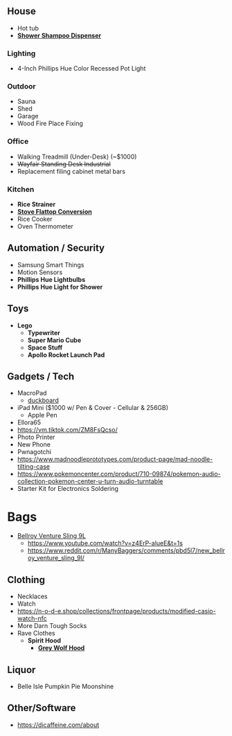 ## House
- Hot tub
- **[Shower Shampoo Dispenser](https://www.amazon.com/BALMYSPACE-Dispenser-Wall-Mounted-Refillable-Conditioner/dp/B0915Y7YK6/ref=asc_df_B0915Y7YK6/?tag=hyprod-20&linkCode=df0&hvadid=507746250401&hvpos=&hvnetw=g&hvrand=14567538800986631489&hvpone=&hvptwo=&hvqmt=&hvdev=c&hvdvcmdl=&hvlocint=&hvlocphy=9008460&hvtargid=pla-1231482503269&th=1)**

### Lighting
- 4-Inch Phillips Hue Color Recessed Pot Light

### Outdoor
- Sauna
- Shed
- Garage
- Wood Fire Place Fixing


### Office
- Walking Treadmill (Under-Desk) (~$1000)
- ~~Wayfair Standing Desk Industrial~~
- Replacement filing cabinet metal bars

### Kitchen
- **Rice Strainer**
- **[Stove Flattop Conversion](https://steelmadeusa.com/)**
- Rice Cooker
- Oven Thermometer

## Automation / Security
- Samsung Smart Things
- Motion Sensors
- **Phillips Hue Lightbulbs**
- **Phillips Hue Light for Shower**

## Toys
- **Lego**
	- **Typewriter**
	- **Super Mario Cube**
	- **Space Stuff**
	- **Apollo Rocket Launch Pad**

## Gadgets / Tech
- MacroPad
	- [duckboard](https://doodboard.xyz/products/duckboard)
- iPad Mini ($1000 w/ Pen & Cover - Cellular & 256GB)
	- Apple Pen
- Ellora65
- https://vm.tiktok.com/ZM8FsQcso/
- Photo Printer
- New Phone
- Pwnagotchi
- https://www.madnoodleprototypes.com/product-page/mad-noodle-tilting-case
- https://www.pokemoncenter.com/product/710-09874/pokemon-audio-collection-pokemon-center-u-turn-audio-turntable
- Starter Kit for Electronics Soldering

# Bags
- [Bellroy Venture Sling 9L](https://bellroy.com/products/venture-sling/baida_nylon/bronze?ranMID=43345&ranEAID=3316049&ranSiteID=8Lz8eUL1fSg-haZcQSiRhgbRLcoZq5McHw#slide-0)
	- https://www.youtube.com/watch?v=z4ErP-alueE&t=1s
	- https://www.reddit.com/r/ManyBaggers/comments/pbd5l7/new_bellroy_venture_sling_9l/


## Clothing
- Necklaces
- Watch
- https://n-o-d-e.shop/collections/frontpage/products/modified-casio-watch-nfc
- More Darn Tough Socks
- Rave Clothes
	- **Spirit Hood**
		- **[Grey Wolf Hood](https://www.spirithoods.com/products/spirithood-greywolf?variant=4723109889)**

## Liquor
- Belle Isle Pumpkin Pie Moonshine

## Other/Software
- https://dicaffeine.com/about